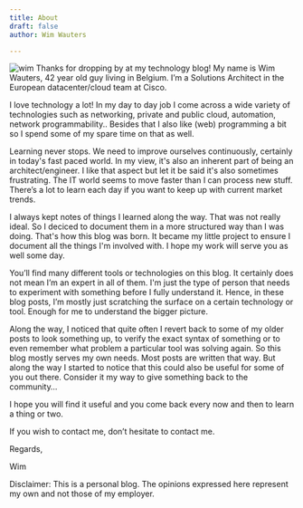 ```yaml
---
title: About
draft: false
author: Wim Wauters

---
```

![wim](/images/wim_cartoon.png#floatright)
Thanks for dropping by at my technology blog! My name is Wim Wauters, 42 year old guy living in Belgium. I’m a Solutions Architect in the European datacenter/cloud team at Cisco. 

I love technology a lot! In my day to day job I come across a wide variety of technologies such as networking, private and public cloud, automation, network programmability.. Besides that I also like (web) programming a bit so I spend some of my spare time on that as well.

Learning never stops. We need to improve ourselves continuously, certainly in today's fast paced world. In my view, it's also an inherent part of being an architect/engineer. I like that aspect but let it be said it's also sometimes frustrating. The IT world seems to move faster than I can process new stuff. There’s a lot to learn each day if you want to keep up with current market trends. 

I always kept notes of things I learned along the way. That was not really ideal. So I deciced to document them in a more structured way than I was doing. That's how this blog was born. It became my little project to ensure I document all the things I'm involved with. I hope my work will serve you as well some day. 

You’ll find many different tools or technologies on this blog. It certainly does not mean I’m an expert in all of them. I'm just the type of person that needs to experiment with something before I fully understand it. Hence, in these blog posts, I’m mostly just scratching the surface on a certain technology or tool. Enough for me to understand the bigger picture.

Along the way, I noticed that quite often I revert back to some of my older posts to look something up, to verify the exact syntax of something or to even remember what problem a particular tool was solving again. So this blog mostly serves my own needs. Most posts are written that way. But along the way I started to notice that this could also be useful for some of you out there. Consider it my way to give something back to the community…

I hope you will find it useful and you come back every now and then to learn a thing or two.

If you wish to contact me, don’t hesitate to contact me.

Regards,

Wim

Disclaimer: This is a personal blog. The opinions expressed here represent my own and not those of my employer.

